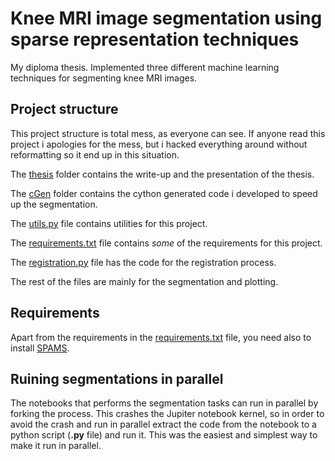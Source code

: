# Knee MRI image segmentation using sparse representation techniques

My diploma thesis. Implemented three different machine learning techniques for
segmenting knee MRI images.

## Project structure

This project structure is total mess, as everyone can see. If anyone read this
project i apologies for the mess, but i hacked everything around without
reformatting so it end up in this situation.

The [thesis](thesis) folder contains the write-up and the presentation of the
thesis.

The [cGen](cGen) folder contains the cython generated code i developed to speed
up the segmentation.

The [utils.py](utils.py) file contains utilities for this project.

The [requirements.txt](requirements.txt) file contains _some_ of the
requirements for this project.

The [registration.py](registration.py) file has the code for the registration
process.

The rest of the files are mainly for the segmentation and plotting.

## Requirements

Apart from the requirements in the [requirements.txt](requirements.txt) file,
you need also to install
[SPAMS](http://thoth.inrialpes.fr/people/mairal/spams/).

## Ruining segmentations in parallel

The notebooks that performs the segmentation tasks can run in parallel by
forking the process. This crashes the Jupiter notebook kernel, so in order to
avoid the crash and run in parallel extract the code from the notebook to a
python script (**.py** file) and run it. This was the easiest and simplest way
to make it run in parallel. 


